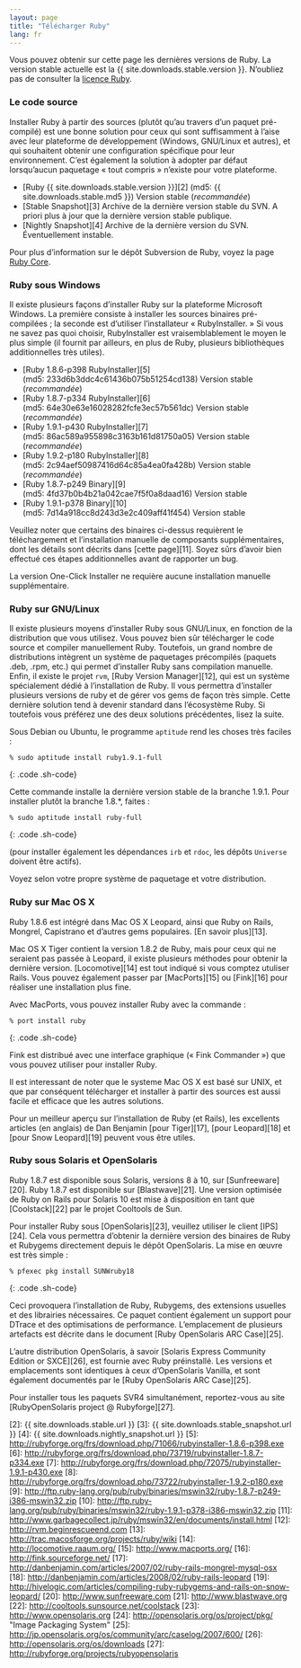 ```yaml
---
layout: page
title: "Télécharger Ruby"
lang: fr
---
```


Vous pouvez obtenir sur cette page les dernières versions de Ruby. La
version stable actuelle est la {{ site.downloads.stable.version }}.
N’oubliez pas de consulter la [licence Ruby][1].

### Le code source

Installer Ruby à partir des sources (plutôt qu’au travers d’un paquet
pré-compilé) est une bonne solution pour ceux qui sont suffisamment à
l’aise avec leur plateforme de développement (Windows, GNU/Linux et
autres), et qui souhaitent obtenir une configuration spécifique pour
leur environnement. C’est également la solution à adopter par défaut
lorsqu’aucun paquetage « tout compris » n’existe pour votre plateforme.

* [Ruby {{ site.downloads.stable.version }}][2]
  (md5: {{ site.downloads.stable.md5 }}) Version stable (*recommandée*)
* [Stable Snapshot][3] Archive de la dernière version stable du SVN. A
  priori plus à jour que la dernière version stable publique.
* [Nightly Snapshot][4] Archive de la dernière version du SVN.
  Éventuellement instable.

Pour plus d’information sur le dépôt Subversion de Ruby, voyez la page
[Ruby Core](/fr/community/ruby-core/).

### Ruby sous Windows

Il existe plusieurs façons d’installer Ruby sur la plateforme Microsoft
Windows. La première consiste à installer les sources binaires
pré-compilées ; la seconde est d’utiliser l’installateur
« RubyInstaller. » Si vous ne savez pas quoi choisir, RubyInstaller est
vraisemblablement le moyen le plus simple (il fournit par ailleurs, en
plus de Ruby, plusieurs bibliothèques additionnelles très utiles).

* [Ruby 1.8.6-p398 RubyInstaller][5]
  (md5: 233d6b3ddc4c61436b075b51254cd138) Version stable (*recommandée*)
* [Ruby 1.8.7-p334 RubyInstaller][6]
  (md5: 64e30e63e16028282fcfe3ec57b561dc) Version stable (*recommandée*)
* [Ruby 1.9.1-p430 RubyInstaller][7]
  (md5: 86ac589a955898c3163b161d81750a05) Version stable (*recommandée*)
* [Ruby 1.9.2-p180 RubyInstaller][8]
  (md5: 2c94aef50987416d64c85a4ea0fa428b) Version stable (*recommandée*)
* [Ruby 1.8.7-p249 Binary][9] (md5: 4fd37b0b4b21a042cae7f5f0a8daad16)
  Version stable
* [Ruby 1.9.1-p378 Binary][10] (md5: 7d14a918cc8d243d3e2c409aff41f454)
  Version stable

Veuillez noter que certains des binaires ci-dessus requièrent le
téléchargement et l’installation manuelle de composants supplémentaires,
dont les détails sont décrits dans [cette page][11]. Soyez sûrs d’avoir
bien effectué ces étapes additionnelles avant de rapporter un bug.

La version One-Click Installer ne requière aucune installation manuelle
supplémentaire.

### Ruby sur GNU/Linux

Il existe plusieurs moyens d’installer Ruby sous GNU/Linux, en fonction
de la distribution que vous utilisez. Vous pouvez bien sûr télécharger
le code source et compiler manuellement Ruby. Toutefois, un grand nombre
de distributions intègrent un système de paquetages précompilés (paquets
.deb, .rpm, etc.) qui permet d’installer Ruby sans compilation manuelle.
Enfin, il existe le projet `rvm`, [Ruby Version Manager][12], qui est un
système spécialement dédié à l’installation de Ruby. Il vous permettra
d’installer plusieurs versions de ruby et de gérer vos gems de façon
très simple. Cette dernière solution tend à devenir standard dans
l’écosystème Ruby. Si toutefois vous préférez une des deux solutions
précédentes, lisez la suite.

Sous Debian ou Ubuntu, le programme `aptitude` rend les choses très
faciles :

    % sudo aptitude install ruby1.9.1-full
{: .code .sh-code}

Cette commande installe la dernière version stable de la branche 1.9.1.
Pour installer plutôt la branche 1.8.\*, faites :

    % sudo aptitude install ruby-full
{: .code .sh-code}

(pour installer également les dépendances `irb` et `rdoc`, les dépôts
`Universe` doivent être actifs).

Voyez selon votre propre système de paquetage et votre distribution.

### Ruby sur Mac OS X

Ruby 1.8.6 est intégré dans Mac OS X Leopard, ainsi que Ruby on Rails,
Mongrel, Capistrano et d’autres gems populaires. [En savoir plus][13].

Mac OS X Tiger contient la version 1.8.2 de Ruby, mais pour ceux qui ne
seraient pas passée à Leopard, il existe plusieurs méthodes pour obtenir
la dernière version. [Locomotive][14] est tout indiqué si vous comptez
utuliser Rails. Vous pouvez également passer par [MacPorts][15] ou
[Fink][16] pour réaliser une installation plus fine.

Avec MacPorts, vous pouvez installer Ruby avec la commande :

    % port install ruby
{: .code .sh-code}

Fink est distribué avec une interface graphique (« Fink Commander ») que
vous pouvez utiliser pour installer Ruby.

Il est interessant de noter que le systeme Mac OS X est basé sur UNIX,
et que par conséquent télécharger et installer à partir des sources est
aussi facile et efficace que les autres solutions.

Pour un meilleur aperçu sur l’installation de Ruby (et Rails), les
excellents articles (en anglais) de Dan Benjamin [pour Tiger][17], [pour
Leopard][18] et [pour Snow Leopard][19] peuvent vous être utiles.

### Ruby sous Solaris et OpenSolaris

Ruby 1.8.7 est disponible sous Solaris, versions 8 à 10, sur
[Sunfreeware][20]. Ruby 1.8.7 est disponible sur [Blastwave][21]. Une
version optimisée de Ruby on Rails pour Solaris 10 est mise à
disposition en tant que [Coolstack][22] par le projet Cooltools de Sun.

Pour installer Ruby sous [OpenSolaris][23], veuillez utiliser le client
[IPS][24]. Cela vous permettra d’obtenir la dernière version des
binaires de Ruby et Rubygems directement depuis le dépôt OpenSolaris. La
mise en œuvre est très simple :

    % pfexec pkg install SUNWruby18
{: .code .sh-code}

Ceci provoquera l’installation de Ruby, Rubygems, des extensions
usuelles et des librairies nécessaires. Ce paquet contient également un
support pour DTrace et des optimisations de performance. L’emplacement
de plusieurs artefacts est décrite dans le document [Ruby OpenSolaris
ARC Case][25].

L’autre distribution OpenSolaris, à savoir [Solaris Express Community
Edition or SXCE][26], est fournie avec Ruby préinstallé. Les versions et
emplacements sont identiques à ceux d’OpenSolaris Vanilla, et sont
également documentés par le [Ruby OpenSolaris ARC Case][25].

Pour installer tous les paquets SVR4 simultanément, reportez-vous au
site [RubyOpenSolaris project @ Rubyforge][27].



[1]: http://www.ruby-lang.org/en/about/license.txt 
[2]: {{ site.downloads.stable.url }}
[3]: {{ site.downloads.stable_snapshot.url }}
[4]: {{ site.downloads.nightly_snapshot.url }}
[5]: http://rubyforge.org/frs/download.php/71066/rubyinstaller-1.8.6-p398.exe 
[6]: http://rubyforge.org/frs/download.php/73719/rubyinstaller-1.8.7-p334.exe 
[7]: http://rubyforge.org/frs/download.php/72075/rubyinstaller-1.9.1-p430.exe 
[8]: http://rubyforge.org/frs/download.php/73722/rubyinstaller-1.9.2-p180.exe 
[9]: http://ftp.ruby-lang.org/pub/ruby/binaries/mswin32/ruby-1.8.7-p249-i386-mswin32.zip 
[10]: http://ftp.ruby-lang.org/pub/ruby/binaries/mswin32/ruby-1.9.1-p378-i386-mswin32.zip 
[11]: http://www.garbagecollect.jp/ruby/mswin32/en/documents/install.html 
[12]: http://rvm.beginrescueend.com 
[13]: http://trac.macosforge.org/projects/ruby/wiki 
[14]: http://locomotive.raaum.org/ 
[15]: http://www.macports.org/ 
[16]: http://fink.sourceforge.net/ 
[17]: http://danbenjamin.com/articles/2007/02/ruby-rails-mongrel-mysql-osx 
[18]: http://danbenjamin.com/articles/2008/02/ruby-rails-leopard 
[19]: http://hivelogic.com/articles/compiling-ruby-rubygems-and-rails-on-snow-leopard/ 
[20]: http://www.sunfreeware.com 
[21]: http://www.blastwave.org 
[22]: http://cooltools.sunsource.net/coolstack 
[23]: http://www.opensolaris.org 
[24]: http://opensolaris.org/os/project/pkg/ "Image Packaging System"
[25]: http://jp.opensolaris.org/os/community/arc/caselog/2007/600/ 
[26]: http://opensolaris.org/os/downloads 
[27]: http://rubyforge.org/projects/rubyopensolaris 
